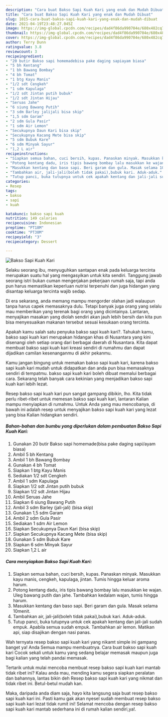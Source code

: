 ```yaml
---
description: "Cara buat Bakso Sapi Kuah Kari yang enak dan Mudah Dibuat"
title: "Cara buat Bakso Sapi Kuah Kari yang enak dan Mudah Dibuat"
slug: 1015-cara-buat-bakso-sapi-kuah-kari-yang-enak-dan-mudah-dibuat
date: 2021-04-19T23:48:27.045Z
image: https://img-global.cpcdn.com/recipes/dad4f86da990704e/680x482cq70/bakso-sapi-kuah-kari-foto-resep-utama.jpg
thumbnail: https://img-global.cpcdn.com/recipes/dad4f86da990704e/680x482cq70/bakso-sapi-kuah-kari-foto-resep-utama.jpg
cover: https://img-global.cpcdn.com/recipes/dad4f86da990704e/680x482cq70/bakso-sapi-kuah-kari-foto-resep-utama.jpg
author: Terry Dunn
ratingvalue: 3.8
reviewcount: 3
recipeingredient:
- "20 butir Bakso sapi homemadebisa pake daging sapiayam biasa"
- "5 bh Kentang"
- "1 bh Bawang Bombay"
- "4 bh Tomat"
- "1 btg Kayu Manis"
- "1/2 sdt Cengkeh"
- "1 sdm Kapulaga"
- "1/2 sdt Jintan putih bubuk"
- "1/2 sdt Jintan Hijau"
- "Seruas Jahe"
- "6 siung Bawang Putih"
- "3 sdm Barley jalijali bisa skip"
- "1,5 sdm Garam"
- "2 sdm Gula Pasir"
- "1 sdm Air Lemon"
- "Secukupnya Daun Kari bisa skip"
- "Secukupnya Kacang Mete bisa skip"
- "5 sdm Bubuk Kare"
- "6 sdm Minyak Sayur"
- "1,2 L air"
recipeinstructions:
- "Siapkan semua bahan, cuci bersih, kupas. Panaskan minyak. Masukkan kayu manis, cengkeh, kapulaga, jintan. Tumis hingga keluar aroma harum."
- "Potong kentang dadu, iris tipis bawang bombay lalu masukkan ke wajan. Uleg bawang putih dan jahe. Tambahkan kedalam wajan, tumis hingga harum."
- "Masukkan kentang dan baso sapi. Beri garam dan gula. Masak selama 10menit."
- "Tambahkan air, jali-jali(boleh tidak pakai),bubuk kari. Aduk-aduk."
- "Tutup panci, buka tutupnya untuk cek apakah kentang dan jali-jali sudah empuk. Apabila semua sudah empuk. Tambahkan air lemon. Matikan api, siap disajikan dengan nasi panas."
categories:
- Resep
tags:
- bakso
- sapi
- kuah

katakunci: bakso sapi kuah 
nutrition: 149 calories
recipecuisine: Indonesian
preptime: "PT18M"
cooktime: "PT30M"
recipeyield: "3"
recipecategory: Dessert

---
```



![Bakso Sapi Kuah Kari](https://img-global.cpcdn.com/recipes/dad4f86da990704e/680x482cq70/bakso-sapi-kuah-kari-foto-resep-utama.jpg)

Selaku seorang ibu, menyuguhkan santapan enak pada keluarga tercinta merupakan suatu hal yang mengasyikan untuk kita sendiri. Tanggung jawab seorang istri bukan cuman mengerjakan pekerjaan rumah saja, tapi anda pun harus memastikan keperluan nutrisi terpenuhi dan juga hidangan yang disantap keluarga tercinta wajib sedap.

Di era  sekarang, anda memang mampu mengorder olahan jadi walaupun tanpa harus capek memasaknya dulu. Tetapi banyak juga orang yang selalu mau memberikan yang terenak bagi orang yang dicintainya. Lantaran, menyajikan masakan yang diolah sendiri akan jauh lebih bersih dan kita pun bisa menyesuaikan makanan tersebut sesuai kesukaan orang tercinta. 



Apakah kamu salah satu penyuka bakso sapi kuah kari?. Tahukah kamu, bakso sapi kuah kari merupakan hidangan khas di Nusantara yang kini disenangi oleh setiap orang dari berbagai daerah di Nusantara. Kita dapat membuat bakso sapi kuah kari kreasi sendiri di rumahmu dan dapat dijadikan camilan kesenanganmu di akhir pekanmu.

Kamu jangan bingung untuk memakan bakso sapi kuah kari, karena bakso sapi kuah kari mudah untuk didapatkan dan anda pun bisa memasaknya sendiri di tempatmu. bakso sapi kuah kari boleh dibuat memalui berbagai cara. Sekarang telah banyak cara kekinian yang menjadikan bakso sapi kuah kari lebih lezat.

Resep bakso sapi kuah kari pun sangat gampang dibikin, lho. Kita tidak perlu ribet-ribet untuk memesan bakso sapi kuah kari, lantaran Kalian mampu menyiapkan di rumahmu. Untuk Anda yang mau mencobanya, di bawah ini adalah resep untuk menyajikan bakso sapi kuah kari yang lezat yang bisa Kalian hidangkan sendiri.

<!--inarticleads1-->

##### Bahan-bahan dan bumbu yang diperlukan dalam pembuatan Bakso Sapi Kuah Kari:

1. Gunakan 20 butir Bakso sapi homemade(bisa pake daging sapi/ayam biasa)
1. Ambil 5 bh Kentang
1. Ambil 1 bh Bawang Bombay
1. Gunakan 4 bh Tomat
1. Siapkan 1 btg Kayu Manis
1. Sediakan 1/2 sdt Cengkeh
1. Ambil 1 sdm Kapulaga
1. Siapkan 1/2 sdt Jintan putih bubuk
1. Siapkan 1/2 sdt Jintan Hijau
1. Ambil Seruas Jahe
1. Siapkan 6 siung Bawang Putih
1. Ambil 3 sdm Barley (jali-jali) (bisa skip)
1. Gunakan 1,5 sdm Garam
1. Ambil 2 sdm Gula Pasir
1. Sediakan 1 sdm Air Lemon
1. Siapkan Secukupnya Daun Kari (bisa skip)
1. Siapkan Secukupnya Kacang Mete (bisa skip)
1. Gunakan 5 sdm Bubuk Kare
1. Siapkan 6 sdm Minyak Sayur
1. Siapkan 1,2 L air




<!--inarticleads2-->

##### Cara menyiapkan Bakso Sapi Kuah Kari:

1. Siapkan semua bahan, cuci bersih, kupas. Panaskan minyak. Masukkan kayu manis, cengkeh, kapulaga, jintan. Tumis hingga keluar aroma harum.
1. Potong kentang dadu, iris tipis bawang bombay lalu masukkan ke wajan. Uleg bawang putih dan jahe. Tambahkan kedalam wajan, tumis hingga harum.
1. Masukkan kentang dan baso sapi. Beri garam dan gula. Masak selama 10menit.
1. Tambahkan air, jali-jali(boleh tidak pakai),bubuk kari. Aduk-aduk.
1. Tutup panci, buka tutupnya untuk cek apakah kentang dan jali-jali sudah empuk. Apabila semua sudah empuk. Tambahkan air lemon. Matikan api, siap disajikan dengan nasi panas.




Wah ternyata resep bakso sapi kuah kari yang nikamt simple ini gampang banget ya! Anda Semua mampu membuatnya. Cara buat bakso sapi kuah kari Cocok sekali untuk kamu yang sedang belajar memasak maupun juga bagi kalian yang telah pandai memasak.

Tertarik untuk mulai mencoba membuat resep bakso sapi kuah kari mantab tidak ribet ini? Kalau anda mau, mending kamu segera siapkan peralatan dan bahannya, lantas bikin deh Resep bakso sapi kuah kari yang nikmat dan tidak ribet ini. Betul-betul mudah kan. 

Maka, daripada anda diam saja, hayo kita langsung saja buat resep bakso sapi kuah kari ini. Pasti kamu gak akan nyesel sudah membuat resep bakso sapi kuah kari lezat tidak rumit ini! Selamat mencoba dengan resep bakso sapi kuah kari mantab sederhana ini di rumah kalian sendiri,ya!.

